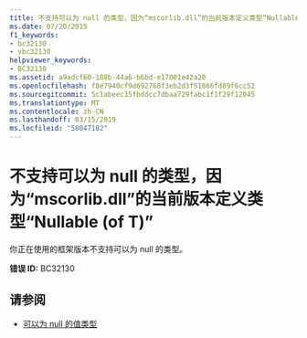 ```yaml
---
title: 不支持可以为 null 的类型，因为“mscorlib.dll”的当前版本定义类型“Nullable (of T)”
ms.date: 07/20/2015
f1_keywords:
- bc32130
- vbc32130
helpviewer_keywords:
- BC32130
ms.assetid: a9adcf60-188b-44a6-b6bd-e17001e42a20
ms.openlocfilehash: f8e7940cf9d692768f3eb2d3f51866fd89f6cc52
ms.sourcegitcommit: 5c1abeec15fbddcc7dbaa729fabc1f1f29f12045
ms.translationtype: MT
ms.contentlocale: zh-CN
ms.lasthandoff: 03/15/2019
ms.locfileid: "58047182"
---
```

# <a name="nullable-types-are-not-supported-because-the-current-version-of-mscorlibdll-does-not-define-the-type-nullableof-t"></a>不支持可以为 null 的类型，因为“mscorlib.dll”的当前版本定义类型“Nullable (of T)”
你正在使用的框架版本不支持可以为 null 的类型。  
  
 **错误 ID:** BC32130  
  
## <a name="see-also"></a>请参阅

- [可以为 null 的值类型](../../visual-basic/programming-guide/language-features/data-types/nullable-value-types.md)
